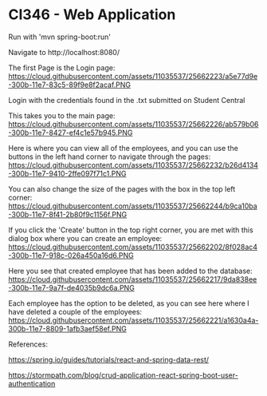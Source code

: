 # CI346 - Web Application


Run with 'mvn spring-boot:run'

Navigate to http://localhost:8080/

The first Page is the Login page:
https://cloud.githubusercontent.com/assets/11035537/25662223/a5e77d9e-300b-11e7-83c5-89f9e8f2acaf.PNG

Login with the credentials found in the .txt submitted on Student Central


This takes you to the main page:
https://cloud.githubusercontent.com/assets/11035537/25662226/ab579b06-300b-11e7-8427-ef4c1e57b945.PNG

Here is where you can view all of the employees, and you can use the buttons in the left hand corner to navigate through the pages:
https://cloud.githubusercontent.com/assets/11035537/25662232/b26d4134-300b-11e7-9410-2ffe097f71c1.PNG

You can also change the size of the pages with the box in the top left corner:
https://cloud.githubusercontent.com/assets/11035537/25662244/b9ca10ba-300b-11e7-8f41-2b80f9c1156f.PNG

If you click the 'Create' button in the top right corner, you are met with this dialog box where you can create an employee:
https://cloud.githubusercontent.com/assets/11035537/25662202/8f028ac4-300b-11e7-918c-026a450a16d6.PNG

Here you see that created employee that has been added to the database:
https://cloud.githubusercontent.com/assets/11035537/25662217/9da838ee-300b-11e7-9a7f-de4035b9dc6a.PNG

Each employee has the option to be deleted, as you can see here where I have deleted a couple of the employees:
https://cloud.githubusercontent.com/assets/11035537/25662221/a1630a4a-300b-11e7-8809-1afb3aef58ef.PNG

References:

https://spring.io/guides/tutorials/react-and-spring-data-rest/

https://stormpath.com/blog/crud-application-react-spring-boot-user-authentication
